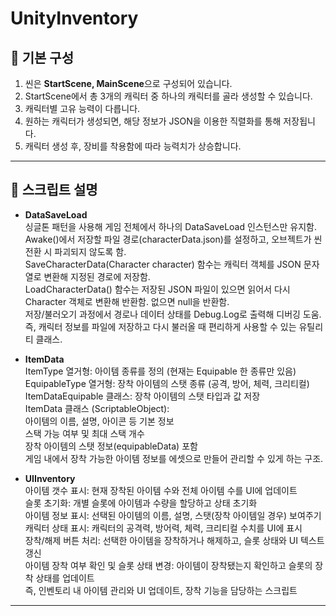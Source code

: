# UnityInventory

## 📌 기본 구성
1. 씬은 **StartScene, MainScene**으로 구성되어 있습니다.  
2. StartScene에서 총 3개의 캐릭터 중 하나의 캐릭터를 골라 생성할 수 있습니다.
3. 캐릭터별 고유 능력이 다릅니다.
4. 원하는 캐릭터가 생성되면, 해당 정보가 JSON을 이용한 직렬화를 통해 저장됩니다.
5. 캐릭터 생성 후, 장비를 착용함에 따라 능력치가 상승합니다.

---


## 🎁 스크립트 설명

- **DataSaveLoad** <br>
싱글톤 패턴을 사용해 게임 전체에서 하나의 DataSaveLoad 인스턴스만 유지함.<br>
Awake()에서 저장할 파일 경로(characterData.json)를 설정하고, 오브젝트가 씬 전환 시 파괴되지 않도록 함.<br>
SaveCharacterData(Character character) 함수는 캐릭터 객체를 JSON 문자열로 변환해 지정된 경로에 저장함.<br>
LoadCharacterData() 함수는 저장된 JSON 파일이 있으면 읽어서 다시 Character 객체로 변환해 반환함. 없으면 null을 반환함.<br>
저장/불러오기 과정에서 경로나 데이터 상태를 Debug.Log로 출력해 디버깅 도움.<br>
즉, 캐릭터 정보를 파일에 저장하고 다시 불러올 때 편리하게 사용할 수 있는 유틸리티 클래스.<br>

- **ItemData** <br>
ItemType 열거형: 아이템 종류를 정의 (현재는 Equipable 한 종류만 있음)<br>
EquipableType 열거형: 장착 아이템의 스탯 종류 (공격, 방어, 체력, 크리티컬)<br>
ItemDataEquipable 클래스: 장착 아이템의 스탯 타입과 값 저장<br>
ItemData 클래스 (ScriptableObject):<br>
아이템의 이름, 설명, 아이콘 등 기본 정보<br>
스택 가능 여부 및 최대 스택 개수<br>
장착 아이템의 스탯 정보(equipableData) 포함<br>
게임 내에서 장착 가능한 아이템 정보를 에셋으로 만들어 관리할 수 있게 하는 구조.<br>

- **UIInventory** <br>
아이템 갯수 표시: 현재 장착된 아이템 수와 전체 아이템 수를 UI에 업데이트<br>
슬롯 초기화: 개별 슬롯에 아이템과 수량을 할당하고 상태 초기화<br>
아이템 정보 표시: 선택된 아이템의 이름, 설명, 스탯(장착 아이템일 경우) 보여주기<br>
캐릭터 상태 표시: 캐릭터의 공격력, 방어력, 체력, 크리티컬 수치를 UI에 표시<br>
장착/해제 버튼 처리: 선택한 아이템을 장착하거나 해제하고, 슬롯 상태와 UI 텍스트 갱신<br>
아이템 장착 여부 확인 및 슬롯 상태 변경: 아이템이 장착됐는지 확인하고 슬롯의 장착 상태를 업데이트<br>
즉, 인벤토리 내 아이템 관리와 UI 업데이트, 장착 기능을 담당하는 스크립트<br>

---
